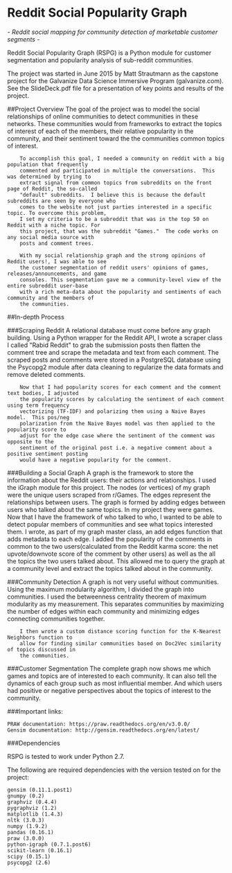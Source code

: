 # Reddit Social Popularity Graph
<i> - Reddit social mapping for community detection of marketable customer segments - </i>

Reddit Social Popularity Graph (RSPG) is a Python module for customer segmentation and popularity analysis of sub-reddit communities.

The project was started in June 2015 by Matt Strautmann as the capstone project for the Galvanize Data Science Immersive Program (galvanize.com). 
See the SlideDeck.pdf file for a presentation of key points and results of the project.

##Project Overview
        The goal of the project was to model the social relationships of online communities to 
        detect communities in these networks. These communities would from frameworks to extract 
        the topics of interest of each of the members, their relative popularity in the community, 
        and their sentiment toward the the communities common topics of interest.

        To accomplish this goal, I needed a community on reddit with a big population that frequently 
        commented and participated in multiple the conversations.  This was determined by trying to 
        extract signal from common topics from subreddits on the front page of Reddit, the so-called 
        "default" subreddits.  I believe this is because the default subreddits are seen by everyone who
        comes to the website not just parties interested in a specific topic. To overcome this problem, 
        I set my criteria to be a subreddit that was in the top 50 on Reddit with a niche topic. For 
        this project, that was the subreddit "Games."  The code works on any social media source with 
        posts and comment trees.

        With my social relationship graph and the strong opinions of Reddit users!, I was able to see
        the customer segmentation of reddit users' opinions of games, releases/announcements, and game
        consoles. This segmentation gave me a community-level view of the entire subreddit user-base 
        with a rich meta-data about the popularity and sentiments of each community and the members of
        the communities.

##In-depth Process

###Scraping Reddit 
        A relational database must come before any graph building. Using a Python wrapper for the 
        Reddit API, I wrote a scraper class I called "Rabid Reddit" to grab the submission posts 
        then flatten the comment tree and scrape the metadata and text from each comment. The 
        scraped posts and comments were stored in a PostgreSQL database using the Psycopg2
        module after data cleaning to regularize the data formats and remove deleted comments.
        
        Now that I had popularity scores for each comment and the comment text bodies, I adjusted 
        the popularity scores by calculating the sentiment of each comment using term frequency
        vectorizing (TF-IDF) and polarizing them using a Naive Bayes model.  This pos/neg 
        polarization from the Naive Bayes model was then applied to the popularity score to 
        adjust for the edge case where the sentiment of the comment was opposite to the 
        sentiment of the original post i.e. a negative comment about a positive sentiment posting
        would have a negative popularity for the comment.

###Building a Social Graph
        A graph is the framework to store the information about the Reddit users: their actions
        and relationships. I used the iGraph module for this project. The nodes (or vertices) of 
        my graph were the unique users scraped from r/Games. The edges represent the relationships
        between users. The graph is formed by adding edges between users who talked about the same
        topics. In my project they were games. Now that I have the framework of who talked to who,
        I wanted to be able to detect popular members of communities and see what topics interested
        them.  I wrote, as part of my graph master class, an add edges function that adds metadata
        to each edge.  I added the popularity of the comments in common to the two users(calculated
        from the Reddit karma score: the net upvote/downvote score of the comment by other users) as 
        well as the all the topics the two users talked about. This allowed me to query the graph
        at a community level and extract the topics talked about in the community.

###Community Detection
        A graph is not very useful without communities. Using the maximum modularity algorithm, I 
        divided the graph into communities.  I used the betweenness centrality theorem of maximum
        modularity as my measurement.  This separates communities by maximizing the number of edges 
        within each community and minimizing edges connecting communities together.
        
        I then wrote a custom distance scoring function for the K-Nearest Neighbors function to 
        allow for finding similar communities based on Doc2Vec similarity of topics discussed in
        the communities.
        
###Customer Segmentation
        The complete graph now shows me which games and topics are of interested to each community.
        It can also tell the dynamics of each group such as most influential member.  And which 
        users had positive or negative perspectives about the topics of interest to the community.

###Important links:

    PRAW documentation: https://praw.readthedocs.org/en/v3.0.0/
    Gensim documentation: http://gensim.readthedocs.org/en/latest/

###Dependencies

RSPG is tested to work under Python 2.7.

The following are required dependencies with the version tested on for the project:

    gensim (0.11.1.post1)
    gnumpy (0.2)
    graphviz (0.4.4)
    pygraphviz (1.2)
    matplotlib (1.4.3)
    nltk (3.0.3)
    numpy (1.9.2)
    pandas (0.16.1)
    praw (3.0.0)
    python-igraph (0.7.1.post6)
    scikit-learn (0.16.1)
    scipy (0.15.1)
    psycopg2 (2.6)
